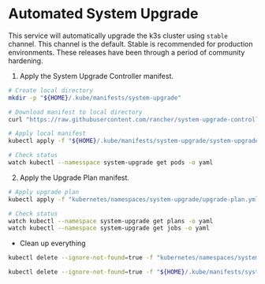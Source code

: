 # Automated System Upgrade

This service will automatically upgrade the k3s cluster using `stable` channel. This channel is the default. Stable is recommended for production environments. These releases have been through a period of community hardening.

1. Apply the System Upgrade Controller manifest.

```sh
# Create local directory
mkdir -p "${HOME}/.kube/manifests/system-upgrade"

# Download manifest to local directory
curl "https://raw.githubusercontent.com/rancher/system-upgrade-controller/master/manifests/system-upgrade-controller.yaml" -o "${HOME}/.kube/manifests/system-upgrade/system-upgrade-controller.yaml"

# Apply local manifest
kubectl apply -f "${HOME}/.kube/manifests/system-upgrade/system-upgrade-controller.yaml"

# Check status
watch kubectl --namesspace system-upgrade get pods -o yaml
```

2. Apply the Upgrade Plan manifest.

```sh
# Apply upgrade plan
kubectl apply -f "kubernetes/namespaces/system-upgrade/upgrade-plan.yml"

# Check status
watch kubectl --namespace system-upgrade get plans -o yaml
watch kubectl --namespace system-upgrade get jobs -o yaml
```

* Clean up everything

```sh
kubectl delete --ignore-not-found=true -f "kubernetes/namespaces/system-upgrade/upgrade-plan.yml"

kubectl delete --ignore-not-found=true -f "${HOME}/.kube/manifests/system-upgrade/system-upgrade-controller.yaml"
```

